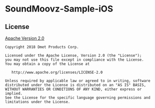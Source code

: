# SoundMoovz-Sample-iOS


## License
[Apache Version 2.0](http://www.apache.org/licenses/LICENSE-2.0.html)
```
Copyright 2018 Dmet Products Corp.

Licensed under the Apache License, Version 2.0 (the "License");
you may not use this file except in compliance with the License.
You may obtain a copy of the License at

   http://www.apache.org/licenses/LICENSE-2.0

Unless required by applicable law or agreed to in writing, software
distributed under the License is distributed on an "AS IS" BASIS,
WITHOUT WARRANTIES OR CONDITIONS OF ANY KIND, either express or implied.
See the License for the specific language governing permissions and
limitations under the License.
```
